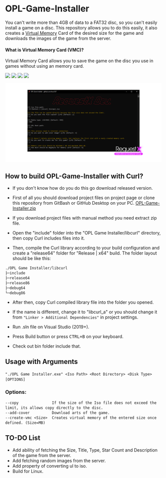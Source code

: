 # OPL-Game-Installer
You can't write more than 4GB of data to a FAT32 disc, so you can't easily install a game on a disc. This repository allows you to do this easily, it also creates a [Virtual Memory](https://en.wikipedia.org/wiki/Virtual_memory) Card of the desired size for the game and downloads the images of the game from the server.

#### What is Virtual Memory Card (VMC)?
Virtual Memory Card allows you to save the game on the disc you use in games without using an memory card.

![](https://img.shields.io/badge/language-c++-e76089?style=plastic) ![](https://img.shields.io/badge/license-MIT-green?style=plastic) ![](https://img.shields.io/badge/arch-x64%20%7C%20x86-d9654f?style=plastic) ![](https://img.shields.io/badge/config-Debug%20%7C%20Release-c0c0c0?style=plastic)

![Image of RequestX International Developer Group on Discord](https://raw.githubusercontent.com/kruz1337/OPL-Game-Installer/main/thumbnail.png)

## How to build OPL-Game-Installer with Curl?
* If you don't know how do you do this go download released version.
  
* First of all you should download project files on project page or clone this repository from GitBash or GitHub Desktop on your PC. [OPL-Game-Installer.zip](https://github.com/kruz1337/OPL-Game-Installer/releases)

* If you download project files with manual method you need extract zip file.

* Open the "include" folder into the "OPL Game Installer/libcurl" directory, then copy Curl includes files into it. 

* Then, compile the Curl library according to your build configuration and create a "release64" folder for "Release | x64" build. The folder layout should be like this:
```
./OPL Game Installer/libcurl
├─include
├─release64
├─release86
├─debug64
└─debug86
```
  
* After then, copy Curl compiled library file into the folder you opened.

* If the name is different, change it to "libcurl_a" or you should change it from ```"Linker > Additional Dependencies"``` in project settings.

* Run .sln file on Visual Studio (2019+).

* Press Build button or press <kbd>CTRL+B</kbd> on your keyboard.

* Check out bin folder include that.

## Usage with Arguments
```"./OPL Game Installer.exe" <Iso Path> <Root Directory> <Disk Type> [OPTIONS]```

### Options:
```
--copy               If the size of the Iso file does not exceed the limit, its allows copy directly to the disc.
--add-cover          Download arts of the game.
--create-vmc <Size>  Creates virtual memory of the entered size once defined. (Size=MB)
```

## TO-DO List
* Add ability of fetching the Size, Title, Type, Star Count and Description of the game from the server.
* Add fetching random images from the server.
* Add property of converting ul to iso.
* Build for Linux.
